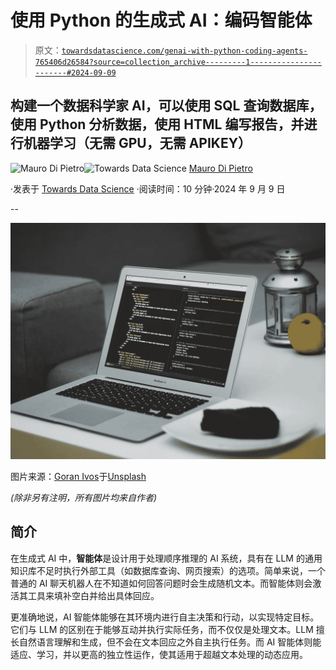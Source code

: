 # 使用 Python 的生成式 AI：编码智能体

> 原文：[`towardsdatascience.com/genai-with-python-coding-agents-765406d26584?source=collection_archive---------1-----------------------#2024-09-09`](https://towardsdatascience.com/genai-with-python-coding-agents-765406d26584?source=collection_archive---------1-----------------------#2024-09-09)

## 构建一个数据科学家 AI，可以使用 SQL 查询数据库，使用 Python 分析数据，使用 HTML 编写报告，并进行机器学习（无需 GPU，无需 APIKEY）

[](https://maurodp.medium.com/?source=post_page---byline--765406d26584--------------------------------)![Mauro Di Pietro](https://maurodp.medium.com/?source=post_page---byline--765406d26584--------------------------------)[](https://towardsdatascience.com/?source=post_page---byline--765406d26584--------------------------------)![Towards Data Science](https://towardsdatascience.com/?source=post_page---byline--765406d26584--------------------------------) [Mauro Di Pietro](https://maurodp.medium.com/?source=post_page---byline--765406d26584--------------------------------)

·发表于 [Towards Data Science](https://towardsdatascience.com/?source=post_page---byline--765406d26584--------------------------------) ·阅读时间：10 分钟·2024 年 9 月 9 日

--

![](img/7ec8e3d47a824f75090169c3dd7566f8.png)

图片来源：[Goran Ivos](https://unsplash.com/@goran_ivos?utm_source=medium&utm_medium=referral)于[Unsplash](https://unsplash.com/?utm_source=medium&utm_medium=referral)

*(除非另有注明，所有图片均来自作者)*

## 简介

在生成式 AI 中，**智能体**是设计用于处理顺序推理的 AI 系统，具有在 LLM 的通用知识库不足时执行外部工具（如数据库查询、网页搜索）的选项。简单来说，一个普通的 AI 聊天机器人在不知道如何回答问题时会生成随机文本。而智能体则会激活其工具来填补空白并给出具体回应。

更准确地说，AI 智能体能够在其环境内进行自主决策和行动，以实现特定目标。它们与 LLM 的区别在于能够互动并执行实际任务，而不仅仅是处理文本。LLM 擅长自然语言理解和生成，但不会在文本回应之外自主执行任务。而 AI 智能体则能适应、学习，并以更高的独立性运作，使其适用于超越文本处理的动态应用。
